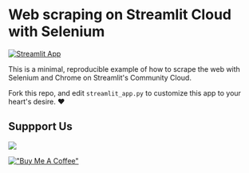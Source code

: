 # Web scraping on Streamlit Cloud with Selenium

[![Streamlit App](https://static.streamlit.io/badges/streamlit_badge_black_white.svg)](https://selenium.streamlit.app/)

This is a minimal, reproducible example of how to scrape the web with Selenium and Chrome on Streamlit's Community Cloud. 

Fork this repo, and edit `streamlit_app.py` to customize this app to your heart's desire. ❤️

## Suppport Us

<a href="https://www.buymeacoffee.com/blazzmocompany"><img src="https://img.buymeacoffee.com/button-api/?text=Buy me a coffee&emoji=&slug=blazzmocompany&button_colour=40DCA5&font_colour=ffffff&font_family=Cookie&outline_colour=000000&coffee_colour=FFDD00"></a>


[!["Buy Me A Coffee"](https://www.buymeacoffee.com/assets/img/custom_images/orange_img.png)](https://www.buymeacoffee.com/blazzmocompany)
